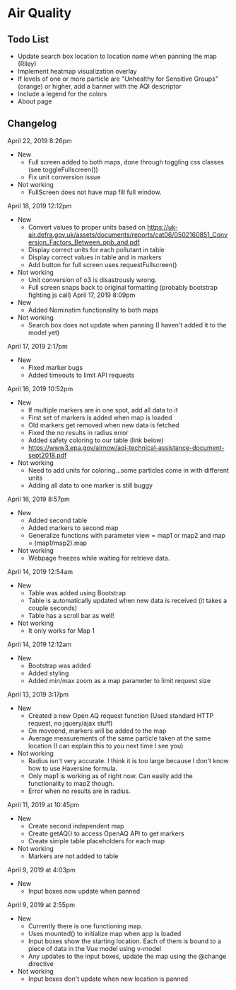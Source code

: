 # Air Quality

## Todo List
- Update search box location to location name when panning the map (Riley)
- Implement heatmap visualization overlay
- If levels of one or more particle are "Unhealthy for Sensitive Groups" (orange) or higher, add a banner with the AQI descriptor
- Include a legend for the colors
- About page

## Changelog
April 22, 2019 8:26pm
+ New
  + Full screen added to both maps, done through toggling css classes (see toggleFullscreen())
  + Fix unit conversion issue
+ Not working
  + FullScreen does not have map fill full window.

April 18, 2019 12:12pm
+ New
  + Convert values to proper units based on https://uk-air.defra.gov.uk/assets/documents/reports/cat06/0502160851_Conversion_Factors_Between_ppb_and.pdf
  + Display correct units for each pollutant in table
  + Display correct values in table and in markers
  + Add button for full screen uses requestFullscreen()
+ Not working
  + Unit conversion of o3 is disastrously wrong.
  + Full screen snaps back to original formatting (probably bootstrap fighting js call)
April 17, 2019 8:09pm
+ New
  + Added Nominatim functionality to both maps
+ Not working
  + Search box does not update when panning (I haven't added it to the model yet)

April 17, 2019 2:17pm
+ New
  + Fixed marker bugs
  + Added timeouts to limit API requests

April 16, 2019 10:52pm
+ New
  + If multiple markers are in one spot, add all data to it
  + First set of markers is added when map is loaded
  + Old markers get removed when new data is fetched
  + Fixed the no results in radius error
  + Added safety coloring to our table (link below)
  + https://www3.epa.gov/airnow/aqi-technical-assistance-document-sept2018.pdf
+ Not working
  + Need to add units for coloring...some particles come in with different units
  + Adding all data to one marker is still buggy

April 16, 2019 8:57pm
+ New
  + Added second table
  + Added markers to second map
  + Generalize functions with parameter view = map1 or map2 and map = (map1/map2).map
+ Not working
  + Webpage freezes while waiting for retrieve data.

April 14, 2019 12:54am
+ New
  + Table was added using Bootstrap
  + Table is automatically updated when new data is received (it takes a couple seconds)
  + Table has a scroll bar as well!
+ Not working
  + It only works for Map 1

April 14, 2019 12:12am
+ New
  + Bootstrap was added
  + Added styling
  + Added min/max zoom as a map parameter to limit request size

April 13, 2019 3:17pm
+ New
  + Created a new Open AQ request function (Used standard HTTP request, no jquery/ajax stuff)
  + On moveend, markers will be added to the map
  + Average measurements of the same particle taken at the same location (I can explain this to you next time I see you)
+ Not working
  + Radius isn't very accurate. I think it is too large because I don't know how to use Haversine formula.
  + Only map1 is working as of right now. Can easily add the functionality to map2 though.
  + Error when no results are in radius.

April 11, 2019 at 10:45pm
+ New
  + Create second independent map
  + Create getAQ() to access OpenAQ API to get markers
  + Create simple table placeholders for each map
+ Not working
  + Markers are not added to table

April 9, 2019 at 4:03pm
+ New
  + Input boxes now update when panned

April 9, 2019 at 2:55pm
+ New
  + Currently there is one functioning map.
  + Uses mounted() to initialize map when app is loaded
  + Input boxes show the starting location. Each of them is bound to a piece of data in the Vue model using v-model
  + Any updates to the input boxes, update the map using the @change directive
+ Not working
  + Input boxes don't update when new location is panned
